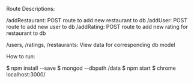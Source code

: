Route Descriptions:

/addRestaurant: POST route to add new restaurant to db
/addUser: POST route to add new user to db
/addRating: POST route to add new rating for restaurant to db

/users, /ratings, /restaurants: View data for corresponding db model


How to run:

$ npm install --save
$ mongod --dbpath /data
$ npm start
$ chrome localhost:3000/<routename>
